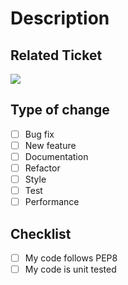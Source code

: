 # Description


## Related Ticket

![](https://github.trello.services/images/mini-trello-icon.png)

<!-- example: [PIZ8](https://trello.com/c/B2zTE22N/2-piz8-add-pull-request-template) -->

## Type of change

- [ ] Bug fix
- [ ] New feature
- [ ] Documentation
- [ ] Refactor
- [ ] Style
- [ ] Test
- [ ] Performance

## Checklist

- [ ] My code follows PEP8
- [ ] My code is unit tested
